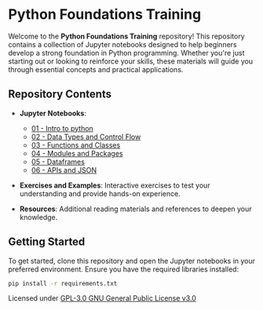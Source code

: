 # Python Foundations Training

Welcome to the **Python Foundations Training** repository! This repository contains a collection of Jupyter notebooks designed to help beginners develop a strong foundation in Python programming. Whether you're just starting out or looking to reinforce your skills, these materials will guide you through essential concepts and practical applications.

## Repository Contents

- **Jupyter Notebooks**: 
  - [01 - Intro to python](https://colab.research.google.com/drive/1GE3pn6j9-zwKgO7DOa3fEZEczvW3XhkN?usp=drive_link)
  - [02 - Data Types and Control Flow](https://colab.research.google.com/drive/1JRhH3RPqAzExTMcAt1Z0GpSpPlmfqokd?usp=drive_link)
  - [03 - Functions and Classes](https://colab.research.google.com/drive/1ylei1iQjpx0VapbKQGMXnuwqK7Yvg4-c?usp=drive_link)
  - [04 - Modules and Packages](https://colab.research.google.com/drive/1UoIg1Cwvbw9_uQx0EpVqsNi-TXE2-xmv?usp=drive_link)
  - [05 - Dataframes](https://colab.research.google.com/drive/1n7Jz_vEzUrVZAIpCkuENtkI7bLr32Xsc?usp=drive_link)
  - [06 - APIs and JSON](https://colab.research.google.com/drive/1ZSbJFLjxg8NzztPDZaJKE4tQgIi45sAt?usp=drive_link)

- **Exercises and Examples**: Interactive exercises to test your understanding and provide hands-on experience.

- **Resources**: Additional reading materials and references to deepen your knowledge.

## Getting Started

To get started, clone this repository and open the Jupyter notebooks in your preferred environment. Ensure you have the required libraries installed:

```bash
pip install -r requirements.txt
```

Licensed under [GPL-3.0 GNU General Public License v3.0](https://choosealicense.com/licenses/gpl-3.0/)